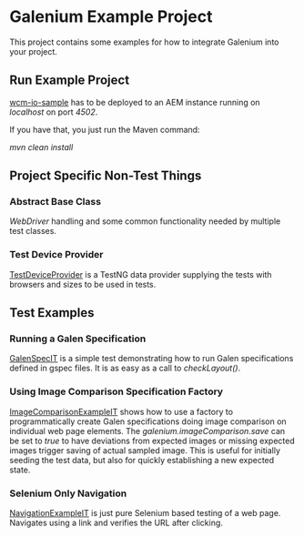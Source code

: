 Galenium Example Project
========================

This project contains some examples for how to integrate Galenium into your project.

Run Example Project
-------------------

[wcm-io-sample](http://wcm.io/samples/) has to be deployed to an AEM instance running on *localhost* on port *4502*.

If you have that, you just run the Maven command:

*mvn clean install*


Project Specific Non-Test Things
--------------------------------

### Abstract Base Class

*WebDriver* handling and some common functionality needed by multiple test classes.

### Test Device Provider

[TestDeviceProvider](src/main/io/wcm/qa/galenium/example/TestDeviceProvider.java) is a TestNG data provider supplying the tests with browsers and sizes to be used in tests. 


Test Examples
-------------

### Running a Galen Specification

[GalenSpecIT](src/test/io/wcm/qa/galenium/example/GalenSpecIT.java) is a simple test demonstrating how to run Galen specifications defined in gspec files. It is as easy as a call to *checkLayout()*.

### Using Image Comparison Specification Factory

[ImageComparisonExampleIT](src/test/io/wcm/qa/galenium/example/ImageComparisonExampleIT.java) shows how to use a factory to programmatically create Galen specifications doing image comparison on individual web page elements. The *galenium.imageComparison.save* can be set to *true* to have deviations from expected images or missing expected images trigger saving of actual sampled image. This is useful for initially seeding the test data, but also for quickly establishing a new expected state.  

### Selenium Only Navigation

[NavigationExampleIT](src/test/io/wcm/qa/galenium/example/NavigationExampleIT.java) is just pure Selenium based testing of a web page. Navigates using a link and verifies the URL after clicking.
